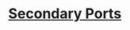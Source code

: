 # [Secondary Ports](../../../../../../../../../../../../hexagonale-architecture.md#secondary-ports)
